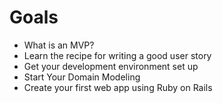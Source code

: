 # Goals

* What is an MVP?
* Learn the recipe for writing a good user story
* Get your development environment set up
* Start Your Domain Modeling
* Create your first web app using Ruby on Rails